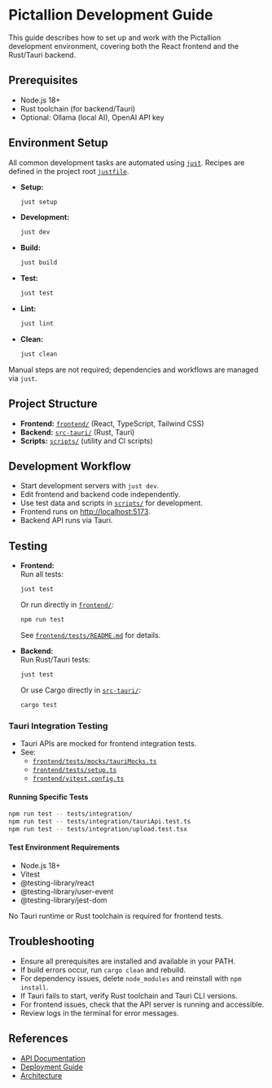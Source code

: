 # Pictallion Development Guide

This guide describes how to set up and work with the Pictallion development environment, covering both the React frontend and the Rust/Tauri backend.

## Prerequisites

- Node.js 18+
- Rust toolchain (for backend/Tauri)
- Optional: Ollama (local AI), OpenAI API key

## Environment Setup

All common development tasks are automated using [`just`](https://github.com/casey/just). Recipes are defined in the project root [`justfile`](justfile:1).

- **Setup:**  
  ```bash
  just setup
  ```
- **Development:**  
  ```bash
  just dev
  ```
- **Build:**  
  ```bash
  just build
  ```
- **Test:**  
  ```bash
  just test
  ```
- **Lint:**  
  ```bash
  just lint
  ```
- **Clean:**  
  ```bash
  just clean
  ```

Manual steps are not required; dependencies and workflows are managed via `just`.

## Project Structure

- **Frontend:** [`frontend/`](frontend/) (React, TypeScript, Tailwind CSS)
- **Backend:** [`src-tauri/`](src-tauri/) (Rust, Tauri)
- **Scripts:** [`scripts/`](scripts/) (utility and CI scripts)

## Development Workflow

- Start development servers with `just dev`.
- Edit frontend and backend code independently.
- Use test data and scripts in [`scripts/`](scripts/) for development.
- Frontend runs on [http://localhost:5173](http://localhost:5173).
- Backend API runs via Tauri.

## Testing

- **Frontend:**  
  Run all tests:
  ```bash
  just test
  ```
  Or run directly in [`frontend/`](frontend/):
  ```bash
  npm run test
  ```
  See [`frontend/tests/README.md`](frontend/tests/README.md:1) for details.

- **Backend:**  
  Run Rust/Tauri tests:
  ```bash
  just test
  ```
  Or use Cargo directly in [`src-tauri/`](src-tauri/):
  ```bash
  cargo test
  ```

### Tauri Integration Testing

- Tauri APIs are mocked for frontend integration tests.
- See:
  - [`frontend/tests/mocks/tauriMocks.ts`](frontend/tests/mocks/tauriMocks.ts:1)
  - [`frontend/tests/setup.ts`](frontend/tests/setup.ts:1)
  - [`frontend/vitest.config.ts`](frontend/vitest.config.ts:1)

#### Running Specific Tests

```bash
npm run test -- tests/integration/
npm run test -- tests/integration/tauriApi.test.ts
npm run test -- tests/integration/upload.test.tsx
```

#### Test Environment Requirements

- Node.js 18+
- Vitest
- @testing-library/react
- @testing-library/user-event
- @testing-library/jest-dom

No Tauri runtime or Rust toolchain is required for frontend tests.

## Troubleshooting

- Ensure all prerequisites are installed and available in your PATH.
- If build errors occur, run `cargo clean` and rebuild.
- For dependency issues, delete `node_modules` and reinstall with `npm install`.
- If Tauri fails to start, verify Rust toolchain and Tauri CLI versions.
- For frontend issues, check that the API server is running and accessible.
- Review logs in the terminal for error messages.

## References

- [API Documentation](API_DOCUMENTATION.md)
- [Deployment Guide](DEPLOYMENT.md)
- [Architecture](ARCHITECTURE.md)